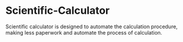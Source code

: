 # Scientific-Calculator
Scientific calculator is designed to automate the calculation procedure, making less paperwork and automate the process of calculation.

